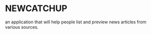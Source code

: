 # NEWCATCHUP
 an application that will help people list and preview news articles from various sources.
